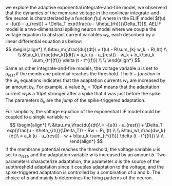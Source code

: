 


we explore the adaptive exponential integrate-and-fire model, we observerd that the dynamics of the memrane voltage in the nonlinear integrate-and-fire neuron is characterized by a function $f(u)$ where in the ELIF model $f(u) =  -[u(t) - u_{rest}] + \Delta_T exp(\frac{u - \theta_{rh}}{\Delta_T})$. AELIF model is a two-dimensional spiking neuron model where we couple the voltage equation to abstract current variables $w_k$, each described by a linear differential equation as below:
$$
\begin{align*}
\\
&\tau_m\,\frac{du}{dt}\ = f(u) - R\sum_{k} w_k + R\,I(t) \\
\\
&\tau_k\,\frac{dw_k}{dt}\ = a_k (u - u_{rest}) - w_k + b_k\tau_k \sum_{t^{(f)}} \delta (t - t^{(f)}) \\
\\
\end{align*}
$$
Same as other integrate-and-fire models, the voltage variable $u$ is set to $u_{rest}$ if the membrane potential reaches the threshold. 
The $\delta - function$ in the $w_k$ equations indicates that the adaptation currents $w_k$ are increased by an amount $b_k$. For example, a value $b_k = 10 pA$ means that the adaptation current $w_k$is a $10pA$ stronger after a spike that it was just before the spike. The parameters $b_k$ are the *jump* of the spike-triggered adaptation.

For simplicity, the voltage equation of the exponential LIF model could be coupled to a single variable $w$:
$$
\begin{align*}
\\
&\tau_m\,\frac{du}{dt}\ = -[u(t) - u_{rest}] + \Delta_T exp(\frac{u - \theta_{rh}}{\Delta_T}) - Rw + R\,I(t) \\
\\
&\tau_w\,\frac{dw_k}{dt}\ = a_k (u - u_{rest}) - w + b\tau_k \sum_{t^{(f)}} \delta (t - t^{(f)}) \\
\\
\end{align*}
$$
If the membrane potential reaches the threshold, the voltage variable $u$ is set to $u_{rest}$, and the adaptation variable $w$ is increased by an amount $b$. Two parameters characterize adaptation, the parameter $a$ is the source of the subthreshold adaptation since it couples adaptation to the voltage, and the spike-triggered adaptation is controlled by a combination of $a$ and $b$. The choice of $a$ and mainly $b$ determines the firing patterns of the neuron.
